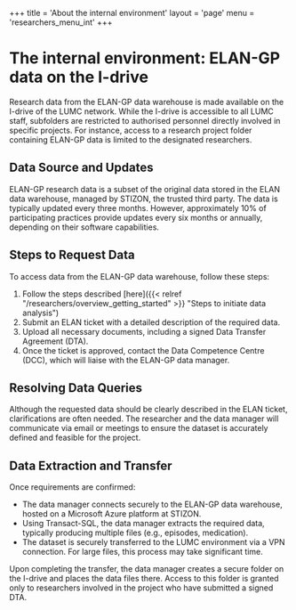 +++
title = 'About the internal environment'
layout = 'page'
menu = 'researchers_menu_int'
+++

# The internal environment: ELAN-GP data on the I-drive

Research data from the ELAN-GP data warehouse is made available on the I-drive of the LUMC network. While the I-drive is accessible to all LUMC staff, subfolders are restricted to authorised personnel directly involved in specific projects. For instance, access to a research project folder containing ELAN-GP data is limited to the designated researchers.

## Data Source and Updates
ELAN-GP research data is a subset of the original data stored in the ELAN data warehouse, managed by STIZON, the trusted third party. The data is typically updated every three months. However, approximately 10% of participating practices provide updates every six months or annually, depending on their software capabilities.

## Steps to Request Data
To access data from the ELAN-GP data warehouse, follow these steps:

1. Follow the steps described [here]({{< relref "/researchers/overview_getting_started" >}} "Steps to initiate data analysis")
1. Submit an ELAN ticket with a detailed description of the required data.
1. Upload all necessary documents, including a signed Data Transfer Agreement (DTA).
1. Once the ticket is approved, contact the Data Competence Centre (DCC), which will liaise with the ELAN-GP data manager.

## Resolving Data Queries

Although the requested data should be clearly described in the ELAN ticket, clarifications are often needed. The researcher and the data manager will communicate via email or meetings to ensure the dataset is accurately defined and feasible for the project.

## Data Extraction and Transfer

Once requirements are confirmed:

- The data manager connects securely to the ELAN-GP data warehouse, hosted on a Microsoft Azure platform at STIZON.
- Using Transact-SQL, the data manager extracts the required data, typically producing multiple files (e.g., episodes, medication).
- The dataset is securely transferred to the LUMC environment via a VPN connection. For large files, this process may take significant time.

Upon completing the transfer, the data manager creates a secure folder on the I-drive and places the data files there. Access to this folder is granted only to researchers involved in the project who have submitted a signed DTA.